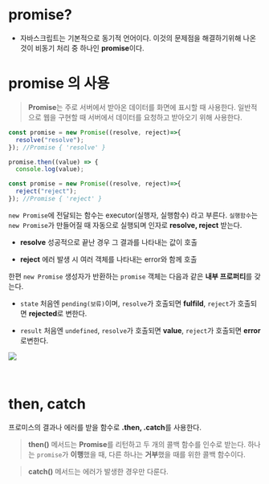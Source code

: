 # promise?

- 자바스크립트는 기본적으로 동기적 언어이다. 이것의 문제점을 해결하기위해 나온것이 비동기 처리 중 하나인 **promise**이다. 

# promise 의 사용

>**Promise**는 주로 서버에서 받아온 데이터를 화면에 표시할 때 사용한다. 일반적으로 웹을 구현할 때 서버에서 데이터를 요청하고 받아오기 위해 사용한다.




```jsx
const promise = new Promise((resolve, reject)=>{
  resolve("resolve");
}); //Promise { 'resolve' }

promise.then((value) => {
  console.log(value);

const promise = new Promise((resolve, reject)=>{
  reject("reject");
}); //Promise { 'reject' }
```

``new Promise``에 전달되는 함수는 executor(실행자, 실행함수) 라고 부른다. ``실행함수``는 ``new Promise``가 만들어질 때 자동으로 실행되며 인자로 **resolve, reject** 받는다. 

- **resolve** 
성공적으로 끝난 경우 그 결과를 나타내는 값이 호출

- **reject** 
에러 발생 시 여러 객체를 나타내는 error와 함께 호출


한편 ``new Promise`` 생성자가 반환하는 ``promise`` 객체는 다음과 같은 **내부 프로퍼티**를 갖는다.

- ``state`` 
처음엔 ``pending(보류)``이며, ``resolve``가 호출되면 **fulfild**, ``reject``가 호출되면 **rejected**로 변한다.

- ``result``
처음엔 ``undefined``, ``resolve``가 호출되면 **value**, ``reject``가 호출되면 **error**로변한다.

![](https://images.velog.io/images/duswn38/post/81a242f7-94db-4d37-8aa2-0e400730d4c2/3.PNG)

<br>

# then, catch

프로미스의 결과나 에러를 받을 함수로 **.then, .catch**를 사용한다.

>**then()** 메서드는 **Promise**를 리턴하고 두 개의 콜백 함수를 인수로 받는다. 하나는 ``promise``가 **이행**했을 때, 다른 하나는 **거부**했을 때를 위한 콜백 함수이다.

>**catch()** 메서드는 에러가 발생한 경우만 다룬다. 
